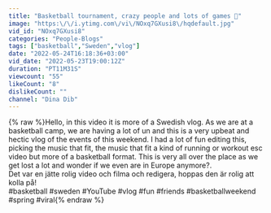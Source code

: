 ```yaml
---
title: "Basketball tournament, crazy people and lots of games 🏀"
image: "https:\/\/i.ytimg.com\/vi\/NOxq7GXusi8\/hqdefault.jpg"
vid_id: "NOxq7GXusi8"
categories: "People-Blogs"
tags: ["basketball","Sweden","vlog"]
date: "2022-05-24T16:18:36+03:00"
vid_date: "2022-05-23T19:00:12Z"
duration: "PT11M31S"
viewcount: "55"
likeCount: "8"
dislikeCount: ""
channel: "Dina Dib"
---
```

{% raw %}Hello, in this video it is more of a Swedish vlog. As we are at a basketball camp, we are having a lot of un and this is a very upbeat and hectic vlog of the events of this weekend. I had a lot of fun editing this, picking the music that fit, the music that fit a kind of running or workout esc video but more of a basketball format. This is very all over the place as we get lost a lot and wonder if we even are in Europe anymore?. <br />Det var en jätte rolig video och filma och redigera, hoppas den är rolig att kolla på!<br />#basketball #sweden #YouTube #vlog #fun #friends #basketballweekend #spring #viral{% endraw %}
